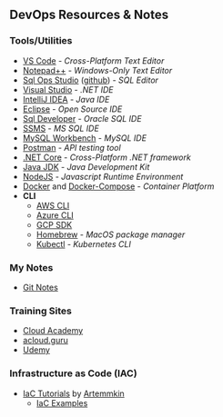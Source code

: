 ## DevOps Resources & Notes

### Tools/Utilities
  * [VS Code](https://code.visualstudio.com/) - _Cross-Platform Text Editor_
  * [Notepad++](https://notepad-plus-plus.org/download/) - _Windows-Only Text Editor_
  * [Sql Ops Studio](https://docs.microsoft.com/en-us/sql/sql-operations-studio/download) ([github](https://github.com/Microsoft/sqlopsstudio)) - _SQL Editor_
  * [Visual Studio](https://www.visualstudio.com/) - _.NET IDE_
  * [IntelliJ IDEA](https://www.jetbrains.com/idea/download/) - _Java IDE_
  * [Eclipse](https://www.eclipse.org/downloads/) - _Open Source IDE_
  * [Sql Developer](http://www.oracle.com/technetwork/developer-tools/sql-developer/downloads/index.html) - _Oracle SQL IDE_
  * [SSMS](https://docs.microsoft.com/en-us/sql/ssms/download-sql-server-management-studio-ssms) - _MS SQL IDE_
  * [MySQL Workbench](https://dev.mysql.com/downloads/workbench/) - _MySQL IDE_
  * [Postman](https://www.getpostman.com/) - _API testing tool_
  * [.NET Core](https://www.microsoft.com/net/learn/get-started) - _Cross-Platform .NET framework_
  * [Java JDK](http://www.oracle.com/technetwork/java/javase/downloads/index.html) - _Java Development Kit_
  * [NodeJS](https://nodejs.org/en/) - _Javascript Runtime Environment_
  * [Docker](https://store.docker.com/search?offering=community&q=&type=edition) and [Docker-Compose](https://docs.docker.com/compose/install/) - _Container Platform_
  * **CLI**
    * [AWS CLI](https://docs.aws.amazon.com/cli/latest/userguide/installing.html)
    * [Azure CLI](https://docs.microsoft.com/en-us/cli/azure/install-azure-cli?view=azure-cli-latest)
    * [GCP SDK](https://cloud.google.com/sdk/)
    * [Homebrew](https://brew.sh/) - _MacOS package manager_
    * [Kubectl](https://kubernetes.io/docs/tasks/tools/install-kubectl/) - _Kubernetes CLI_
  

### My Notes
 * [Git Notes](git)

### Training Sites
 * [Cloud Academy](https://cloudacademy.com/)
 * [acloud.guru](https://acloud.guru/)
 * [Udemy](https://www.udemy.com/)

### Infrastructure as Code (IAC)

* [IaC Tutorials](https://github.com/Artemmkin/infrastructure-as-code-tutorial) by [Artemmkin](https://github.com/Artemmkin)
  * [IaC Examples](https://github.com/Artemmkin/infrastructure-as-code-example)



